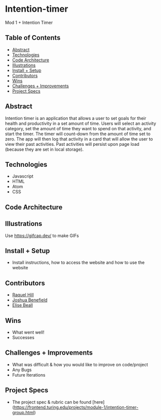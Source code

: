 # Intention-timer
Mod 1 + Intention Timer 

## Table of Contents
  - [Abstract](#abstract)
  - [Technologies](#technologies)
  - [Code Architecture](#code-architecture)
  - [Illustrations](#illustrations)
  - [Install + Setup](#set-up)
  - [Contributors](#contributors)
  - [Wins](#wins)
  - [Challenges + Improvements](#challenges-+-Improvements)
  - [Project Specs](#project-specs)

## Abstract
  Intention timer is an application that allows a user to set goals for their health and productivity in a set amount of time. Users will select an activity           category, set the amount of time they want to spend on that activity, and start the timer. The timer will count-down from the amount of time set to zero.  The app   will then log that activity in a card that will allow the user to view their past activities. Past activities will persist upon page load (because they are set in   local storage).  

## Technologies
  - Javascript
  - HTML
  - Atom
  - CSS 

## Code Architecture

## Illustrations

Use [<https://gifcap.dev/>](<https://gifcap.dev/>) to make GIFs

## Install + Setup
  - Install instructions, how to access the website and how to use the website

## Contributors
  - [Raquel Hill](https://github.com/Raquelhill)
  - [Joshua Benefield](<https://github.com/Jabene>)
  - [Elise Beall](<https://github.com/elisebeall>)

## Wins
  - What went well!
  - Successes

## Challenges + Improvements
  - What was difficult & how you would like to improve on code/project
  - Any Bugs
  - Future Iterations

## Project Specs
  - The project spec & rubric can be found [here] (https://frontend.turing.edu/projects/module-1/intention-timer-group.html)
